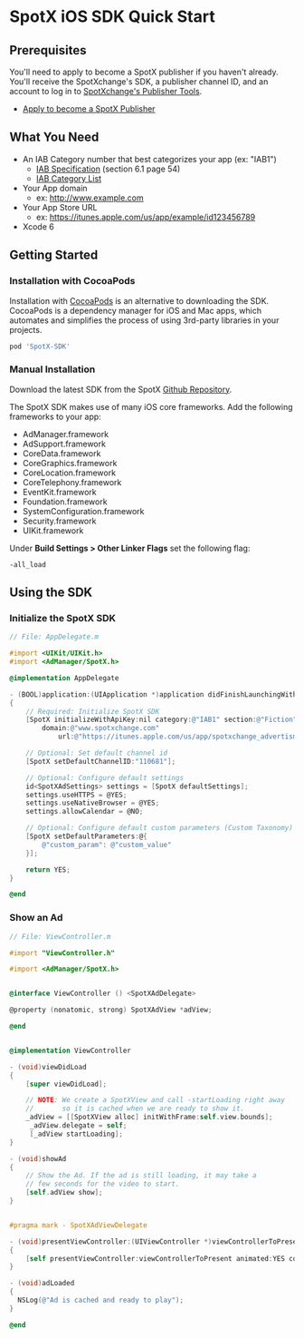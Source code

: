 # SpotX iOS SDK Quick Start


## Prerequisites 
You'll need to apply to become a SpotX publisher if you haven't already. You'll receive the SpotXchange's SDK, a publisher channel ID, and an account to log in to [SpotXchange's Publisher Tools](https://publisher.spotxchange.com/).

- [Apply to become a SpotX Publisher](http://www.spotxchange.com/publishers/apply-to-become-a-spotx-publisher/)


## What You Need ##
- An IAB Category number that best categorizes your app (ex: "IAB1")
    - [IAB Specification](http://www.iab.net/media/file/OpenRTB_API_Specification_Version2.0_FINAL.PDF) (section 6.1 page 54)
    - [IAB Category List](https://gist.github.com/crowdmatt/5040911)
- Your App domain
    - ex: http://www.example.com
- Your App Store URL
    - ex: https://itunes.apple.com/us/app/example/id123456789
- Xcode 6


## Getting Started ##
### Installation with CocoaPods ###
Installation with [CocoaPods](https://cocoapods.org/) is an alternative to downloading the SDK. CocoaPods is a dependency manager for iOS and Mac apps, which automates and simplifies the process of using 3rd-party libraries in your projects.

``` ruby
pod 'SpotX-SDK'
```

### Manual Installation ###
Download the latest SDK from the SpotX [Github Repository](https://github.com/spotxmobile/spotx-sdk-ios).

The SpotX SDK makes use of many iOS core frameworks. Add the following frameworks to your app:

- AdManager.framework
- AdSupport.framework
- CoreData.framework
- CoreGraphics.framework
- CoreLocation.framework
- CoreTelephony.framework
- EventKit.framework
- Foundation.framework
- SystemConfiguration.framework
- Security.framework
- UIKit.framework

Under **Build Settings > Other Linker Flags** set the following flag:
```
-all_load
```

## Using the SDK ###
### Initialize the SpotX SDK ###
``` objective-c
// File: AppDelegate.m

#import <UIKit/UIKit.h>
#import <AdManager/SpotX.h>

@implementation AppDelegate

- (BOOL)application:(UIApplication *)application didFinishLaunchingWithOptions:(NSDictionary *)launchOptions
{
	// Required: Initialize SpotX SDK
	[SpotX initializeWithApiKey:nil category:@"IAB1" section:@"Fiction"
		domain:@"www.spotxchange.com"
			url:@"https://itunes.apple.com/us/app/spotxchange_advertisments/id123456789"];

	// Optional: Set default channel id
	[SpotX setDefaultChannelID:"110681"];

	// Optional: Configure default settings
	id<SpotXAdSettings> settings = [SpotX defaultSettings];
	settings.useHTTPS = @YES;
	settings.useNativeBrowser = @YES;
	settings.allowCalendar = @NO;

	// Optional: Configure default custom parameters (Custom Taxonomy)
	[SpotX setDefaultParameters:@{
		@"custom_param": @"custom_value"
	}];

	return YES;
}

@end
```

### Show an Ad ###
``` objective-c
// File: ViewController.m

#import "ViewController.h"

#import <AdManager/SpotX.h>


@interface ViewController () <SpotXAdDelegate>

@property (nonatomic, strong) SpotXAdView *adView;

@end


@implementation ViewController

- (void)viewDidLoad
{
	[super viewDidLoad];

    // NOTE: We create a SpotXView and call -startLoading right away
    //       so it is cached when we are ready to show it.
    _adView = [[SpotXView alloc] initWithFrame:self.view.bounds];
	 _adView.delegate = self;
	 [_adView startLoading];
}

- (void)showAd
{
	// Show the Ad. If the ad is still loading, it may take a
	// few seconds for the video to start.
	[self.adView show];
}


#pragma mark - SpotXAdViewDelegate

- (void)presentViewController:(UIViewController *)viewControllerToPresent
{
	[self presentViewController:viewControllerToPresent animated:YES completion:nil];
}

- (void)adLoaded
{
  NSLog(@"Ad is cached and ready to play");
}

@end
```
